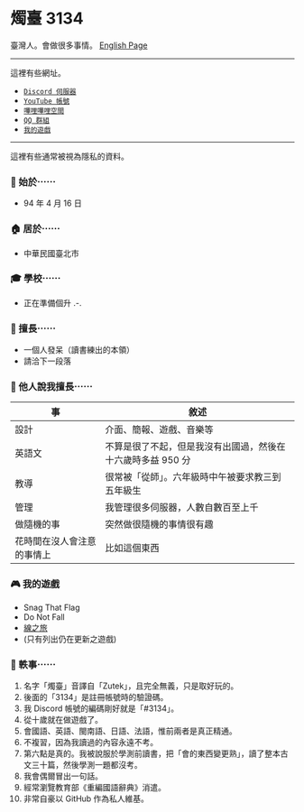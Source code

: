 # 燭臺 3134
臺灣人。會做很多事情。 [English Page](https://github.com/ZutekDL/ZutekDL/blob/main/README.md)

---

這裡有些網址。

- [`Discord 伺服器`](http://discord.gg/2c6Hjcm)
- [`YouTube 帳號`](https://www.youtube.com/@Zutek3134)
- [`嗶哩嗶哩空間`](https://b23.tv/dEVgLYW)
- [`QQ 群組`](https://jq.qq.com/?wv=1027&k=yrUyqeAB)
- [`我的遊戲`](#我的遊戲)

---

這裡有些通常被視為隱私的資料。

### 🎂 始於⋯⋯
- 94 年 4 月 16 日

### 🏠 居於⋯⋯
- 中華民國臺北市

### 🎓 學校⋯⋯
- 正在準備個升 .-.

### 🦾 擅長⋯⋯
- 一個人發呆（讀書練出的本領）
- 請洽下一段落

### 💪 他人說我擅長⋯⋯
| 事 | 敘述 |
| --- | --- |
| 設計 | 介面、簡報、遊戲、音樂等 |
| 英語文 | 不算是很了不起，但是我沒有出國過，然後在十六歲時多益 950 分 |
| 教導 | 很常被「從師」。六年級時中午被要求教三到五年級生 |
| 管理 | 我管理很多伺服器，人數自數百至上千 |
| 做隨機的事 | 突然做很隨機的事情很有趣 |
| 花時間在沒人會注意的事情上 | 比如這個東西 |

### 🎮 我的遊戲
- Snag That Flag
- Do Not Fall
- [線之旅](https://github.com/ZutekDL/A-Lines-Journey)
- (只有列出仍在更新之遊戲)

### 📝 軼事⋯⋯
1. 名字「燭臺」音譯自「Zutek」，且完全無義，只是取好玩的。
2. 後面的「3134」是註冊帳號時的驗證碼。
3. 我 Discord 帳號的編碼剛好就是「#3134」。
4. 從十歲就在做遊戲了。
5. 會國語、英語、閩南語、日語、法語，惟前兩者是真正精通。
6. 不複習，因為我讀過的內容永遠不考。
7. 第六點是真的。我被說服於學測前讀書，把「會的東西變更熟」，讀了整本古文三十篇，然後學測一題都沒考。
8. 我會偶爾冒出一句話。
9. 經常瀏覽教育部《重編國語辭典》消遣。
10. 非常自豪以 GitHub 作為私人維基。